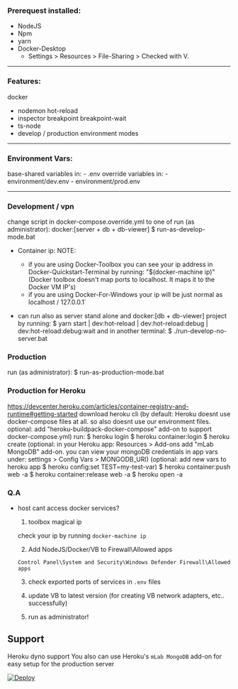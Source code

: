 ### Prerequest installed:
- NodeJS
- Npm
- yarn
- Docker-Desktop
  - Settings > Resources > File-Sharing > Checked with V.

----------------------------------------------

### Features:
docker
  - nodemon
      hot-reload
  - inspector
      breakpoint
      breakpoint-wait
  - ts-node
  - develop / production environment modes
  
----------------------------------------------

### Environment Vars:
  base-shared variables in:
    - .env
  override variables in:
    - environment/dev.env
    - environment/prod.env

----------------------------------------------

### Development / vpn
  change script in docker-compose.override.yml to one of 
  run (as administrator):
    docker:[server + db + db-viewer]
    $ run-as-develop-mode.bat

 - Container ip:
    NOTE:
      - if you are using Docker-Toolbox you can see your ip address in Docker-Quickstart-Terminal by running: "$(docker-machine ip)"
      (Docker toolbox doesn't map ports to localhost. It maps it to the Docker VM IP's)
      - if you are using Docker-For-Windows your ip will be just normal as localhost / 127.0.0.1`

- can run also as server stand alone and docker:[db + db-viewer] project by running:
    $ yarn start | dev:hot-reload | dev:hot-reload:debug | dev:hot-reload:debug:wait
    and in another terminal:
    $ ./run-develop-no-server.bat

### Production
  run (as administrator):
    $ run-as-production-mode.bat


### Production for Heroku
  https://devcenter.heroku.com/articles/container-registry-and-runtime#getting-started
  download heroku cli
  (by default: Heroku doesnt use docker-compose files at all. 
   so also doesnt use our environment files.
   optional: add "heroku-buildpack-docker-compose" add-on to support docker-compose.yml)
  run:
    $ heroku login
    $ heroku container:login
    $ heroku create <your-heroku-app-name>
      (optional: 
        in your Heroku app:
          Resources > Add-ons
        add "mLab MongoDB" add-on.
        you can view your mongoDB credentials in app vars under:
          settings > Config Vars > MONGODB_URI)
      (optional: 
        add new vars to heroku app
          $ heroku config:set TEST=my-test-var)
    $ heroku container:push web -a <your-heroku-app-name>
    $ heroku container:release web -a <your-heroku-app-name>
    $ heroku open -a <your-heroku-app-name>

### Q.A
- host cant access docker services?
  
  1. toolbox magical ip
    
    check your ip by running `docker-machine ip`
  
  2. Add NodeJS/Docker/VB to Firewall\Allowed apps
    
    `Control Panel\System and Security\Windows Defender Firewall\Allowed apps`

  3. check exported ports of services in `.env` files

  4. update VB to latest version (for creating VB network adapters, etc.. successfully)
  
  5. run as administrator!


## Support
Heroku dyno support
You also can use Heroku's `mLab MongoDB` add-on for easy setup for the production server 

[![Deploy](https://www.herokucdn.com/deploy/button.svg)](https://heroku.com/deploy?template=https://github.com/<git-username>/<repo-name>)
